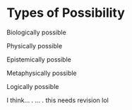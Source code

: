 # Types of Possibility


Biologically possible

Physically possible

Epistemically possible

Metaphysically possible

Logically possible



I think... . ... . this needs revision lol